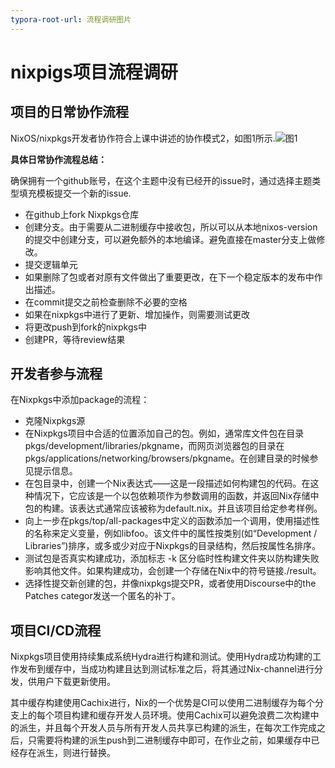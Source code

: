 ```yaml
---
typora-root-url: 流程调研图片
---
```


# nixpigs项目流程调研

## 项目的日常协作流程

NixOS/nixpkgs开发者协作符合上课中讲述的协作模式2，如图1所示.![图1](..\流程调研图片\图片1.png)

**具体日常协作流程总结：**

确保拥有一个github账号，在这个主题中没有已经开的issue时，通过选择主题类型填充模板提交一个新的issue.

-  在github上fork Nixpkgs仓库
-  创建分支。由于需要从二进制缓存中接收包，所以可以从本地nixos-version的提交中创建分支，可以避免额外的本地编译。避免直接在master分支上做修改。
-  提交逻辑单元
-  如果删除了包或者对原有文件做出了重要更改，在下一个稳定版本的发布中作出描述。
-  在commit提交之前检查删除不必要的空格
-  如果在nixpkgs中进行了更新、增加操作，则需要测试更改
-  将更改push到fork的nixpkgs中
-  创建PR，等待review结果

## 开发者参与流程

在Nixpkgs中添加package的流程：

- 克隆Nixpkgs源
- 在Nixpkgs项目中合适的位置添加自己的包。例如，通常库文件包在目录pkgs/development/libraries/pkgname，而网页浏览器包的目录在pkgs/applications/networking/browsers/pkgname。在创建目录的时候参见提示信息。
- 在包目录中，创建一个Nix表达式——这是一段描述如何构建包的代码。在这种情况下，它应该是一个以包依赖项作为参数调用的函数，并返回Nix存储中包的构建。该表达式通常应该被称为default.nix。并且该项目给定参考样例。
- 向上一步在pkgs/top/all-packages中定义的函数添加一个调用，使用描述性的名称来定义变量，例如libfoo。该文件中的属性按类别(如“Development / Libraries”)排序，或多或少对应于Nixpkgs的目录结构，然后按属性名排序。
- 测试包是否真实构建成功，添加标志 -k 区分临时性构建文件夹以防构建失败影响其他文件。如果构建成功，会创建一个存储在Nix中的符号链接./result。
- 选择性提交新创建的包，并像nixpkgs提交PR，或者使用Discourse中的the Patches categor发送一个匿名的补丁。

## 项目CI/CD流程

Nixpkgs项目使用持续集成系统Hydra进行构建和测试。使用Hydra成功构建的工作发布到缓存中，当成功构建且达到测试标准之后，将其通过Nix-channel进行分发，供用户下载更新使用。

其中缓存构建使用Cachix进行，Nix的一个优势是CI可以使用二进制缓存为每个分支上的每个项目构建和缓存开发人员环境。使用Cachix可以避免浪费二次构建中的派生，并且每个开发人员与所有开发人员共享已构建的派生，在每次工作完成之后，只需要将构建的派生push到二进制缓存中即可，在作业之前，如果缓存中已经存在派生，则进行替换。
